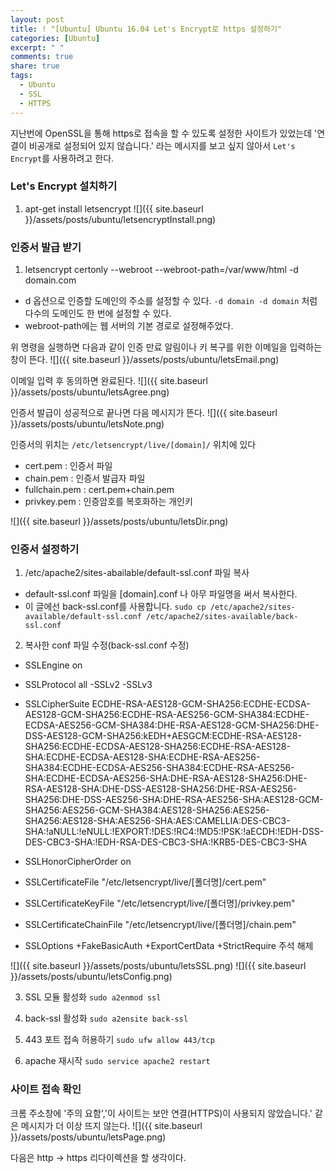 ```yaml
---
layout: post
title: ! "[Ubuntu] Ubuntu 16.04 Let's Encrypt로 https 설정하기"
categories: [Ubuntu]
excerpt: " "
comments: true
share: true
tags:
  - Ubuntu
  - SSL
  - HTTPS
---
```


지난번에 OpenSSL을 통해 https로 접속을 할 수 있도록 설정한 사이트가 있었는데
'연결이 비공개로 설정되어 있지 않습니다.' 라는 메시지를 보고 싶지 않아서
`Let's Encrypt`를 사용하려고 한다.


### Let's Encrypt 설치하기
1. apt-get install letsencrypt
![]({{ site.baseurl }}/assets/posts/ubuntu/letsencryptInstall.png)

### 인증서 발급 받기
1. letsencrypt certonly --webroot --webroot-path=/var/www/html -d domain.com
- d 옵션으로 인증할 도메인의 주소를 설정할 수 있다. `-d domain -d domain` 처럼 다수의 도메인도 한 번에 설정할 수 있다.
- webroot-path에는 웹 서버의 기본 경로로 설정해주었다.

위 명령을 실행하면 다음과 같이 인증 만료 알림이나 키 복구를 위한 이메일을 입력하는 창이 뜬다.
![]({{ site.baseurl }}/assets/posts/ubuntu/letsEmail.png)

이메일 입력 후 동의하면 완료된다.
![]({{ site.baseurl }}/assets/posts/ubuntu/letsAgree.png)


인증서 발급이 성공적으로 끝나면 다음 메시지가 뜬다.
![]({{ site.baseurl }}/assets/posts/ubuntu/letsNote.png)

인증서의 위치는 `/etc/letsencrypt/live/[domain]/` 위치에 있다
- cert.pem : 인증서 파일
- chain.pem : 인증서 발급자 파일
- fullchain.pem : cert.pem+chain.pem
- privkey.pem : 인증암호를 복호화하는 개인키

![]({{ site.baseurl }}/assets/posts/ubuntu/letsDir.png)

### 인증서 설정하기
1. /etc/apache2/sites-abailable/default-ssl.conf 파일 복사
- default-ssl.conf 파일을 [domain].conf 나 아무 파일명을 써서 복사한다.
- 이 글에선 back-ssl.conf를 사용합니다.
`sudo cp /etc/apache2/sites-available/default-ssl.conf /etc/apache2/sites-available/back-ssl.conf`

2. 복사한 conf 파일 수정(back-ssl.conf 수정)

- SSLEngine on
- SSLProtocol all -SSLv2 -SSLv3
- SSLCipherSuite ECDHE-RSA-AES128-GCM-SHA256:ECDHE-ECDSA-AES128-GCM-SHA256:ECDHE-RSA-AES256-GCM-SHA384:ECDHE-ECDSA-AES256-GCM-SHA384:DHE-RSA-AES128-GCM-SHA256:DHE-DSS-AES128-GCM-SHA256:kEDH+AESGCM:ECDHE-RSA-AES128-SHA256:ECDHE-ECDSA-AES128-SHA256:ECDHE-RSA-AES128-SHA:ECDHE-ECDSA-AES128-SHA:ECDHE-RSA-AES256-SHA384:ECDHE-ECDSA-AES256-SHA384:ECDHE-RSA-AES256-SHA:ECDHE-ECDSA-AES256-SHA:DHE-RSA-AES128-SHA256:DHE-RSA-AES128-SHA:DHE-DSS-AES128-SHA256:DHE-RSA-AES256-SHA256:DHE-DSS-AES256-SHA:DHE-RSA-AES256-SHA:AES128-GCM-SHA256:AES256-GCM-SHA384:AES128-SHA256:AES256-SHA256:AES128-SHA:AES256-SHA:AES:CAMELLIA:DES-CBC3-SHA:!aNULL:!eNULL:!EXPORT:!DES:!RC4:!MD5:!PSK:!aECDH:!EDH-DSS-DES-CBC3-SHA:!EDH-RSA-DES-CBC3-SHA:!KRB5-DES-CBC3-SHA
 
- SSLHonorCipherOrder on
 
- SSLCertificateFile "/etc/letsencrypt/live/[폴더명]/cert.pem"
- SSLCertificateKeyFile "/etc/letsencrypt/live/[폴더명]/privkey.pem"
- SSLCertificateChainFile "/etc/letsencrypt/live/[폴더명]/chain.pem"
- SSLOptions +FakeBasicAuth +ExportCertData +StrictRequire 주석 해제

![]({{ site.baseurl }}/assets/posts/ubuntu/letsSSL.png)
![]({{ site.baseurl }}/assets/posts/ubuntu/letsConfig.png)

3. SSL 모듈 활성화
`sudo a2enmod ssl`

4. back-ssl 활성화
`sudo a2ensite back-ssl`

5. 443 포트 접속 허용하기
`sudo ufw allow 443/tcp`

6. apache 재시작
`sudo service apache2 restart`

### 사이트 접속 확인
크롬 주소창에 '주의 요함','이 사이트는 보안 연결(HTTPS)이 사용되지 않았습니다.' 같은 메시지가 더 이상 뜨지 않는다.
![]({{ site.baseurl }}/assets/posts/ubuntu/letsPage.png)

다음은 http -> https 리다이렉션을 할 생각이다.
